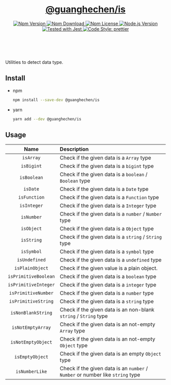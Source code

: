 <header>
  <h1 align="center">
    <a href="https://github.com/guanghechen/sora/tree/@guanghechen/is@1.0.0/packages/is#readme">@guanghechen/is</a>
  </h1>
  <div align="center">
    <a href="https://www.npmjs.com/package/@guanghechen/is">
      <img
        alt="Npm Version"
        src="https://img.shields.io/npm/v/@guanghechen/is.svg"
      />
    </a>
    <a href="https://www.npmjs.com/package/@guanghechen/is">
      <img
        alt="Npm Download"
        src="https://img.shields.io/npm/dm/@guanghechen/is.svg"
      />
    </a>
    <a href="https://www.npmjs.com/package/@guanghechen/is">
      <img
        alt="Npm License"
        src="https://img.shields.io/npm/l/@guanghechen/is.svg"
      />
    </a>
    <a href="https://github.com/nodejs/node">
      <img
        alt="Node.js Version"
        src="https://img.shields.io/node/v/@guanghechen/is"
      />
    </a>
    <a href="https://github.com/facebook/jest">
      <img
        alt="Tested with Jest"
        src="https://img.shields.io/badge/tested_with-jest-9c465e.svg"
      />
    </a>
    <a href="https://github.com/prettier/prettier">
      <img
        alt="Code Style: prettier"
        src="https://img.shields.io/badge/code_style-prettier-ff69b4.svg?style=flat-square"
      />
    </a>
  </div>
</header>
<br/>

Utilities to detect data type.

## Install

- npm

  ```bash
  npm install --save-dev @guanghechen/is
  ```

- yarn

  ```bash
  yarn add --dev @guanghechen/is
  ```

## Usage

Name                  | Description
:--------------------:|:----------------------------------------------------------------
`isArray`             | Check if the given data is a `Array` type
`isBigint`            | Check if the given data is a `bigint` type
`isBoolean`           | Check if the given data is a `boolean` / `Boolean` type
`isDate`              | Check if the given data is a `Date` type
`isFunction`          | Check if the given data is a `Function` type
`isInteger`           | Check if the given data is a `Integer` type
`isNumber`            | Check if the given data is a `number` / `Number` type
`isObject`            | Check if the given data is a `Object` type
`isString`            | Check if the given data is a `string` / `String` type
`isSymbol`            | Check if the given data is a `symbol` type
`isUndefined`         | Check if the given data is a `undefined` type
`isPlainObject`       | Check if the given value is a plain object.
`isPrimitiveBoolean`  | Check if the given data is a `boolean` type
`isPrimitiveInteger`  | Check if the given data is a `integer` type
`isPrimitiveNumber`   | Check if the given data is a `number` type
`isPrimitiveString`   | Check if the given data is a `string` type
`isNonBlankString`    | Check if the given data is an non-blank `string` / `String` type
`isNotEmptyArray`     | Check if the given data is an not-empty `Array` type
`isNotEmptyObject`    | Check if the given data is an not-empty `Object` type
`isEmptyObject`       | Check if the given data is an empty `Object` type
`isNumberLike`        | Check if the given data is an `number` / `Number` or number like `string` type


[homepage]: https://github.com/guanghechen/sora/tree/@guanghechen/is@1.0.0/packages/is#readme
